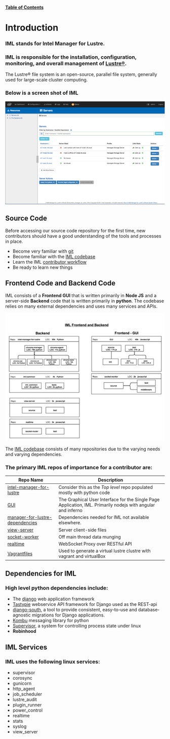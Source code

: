 [**Table of Contents**](index.md)

# Introduction

### **IML** stands for Intel Manager for Lustre.
### **IML** is responsible for the installation, configuration, monitoring, and overall management of [Lustre®](http://lustre.org/). 

The Lustre® file system is an open-source, parallel file system, generally used for large-scale cluster computing. 

### Below is a screen shot of **IML**

![iml_flow](md_Graphics/iml_screen_shot.png)


## Source Code
Before accessing our source code repository for the first time, new contributors should have a good understanding of the tools and processes in place.
* Become very familiar with [git](Git_Info.md)
* Become familiar with the [IML codebase](https://github.com/intel-hpdd)
* Learn the IML [contributor workflow](Contributor_Workflow.md)
* Be ready to learn new things

## Frontend Code and Backend Code
IML consists of a **Frontend GUI** that is written primarily in **Node JS** and a server-side **Backend** code that is written primarily in **python**. The codebase relies on many external dependencies and uses many services and APIs.

![iml_flow](md_Graphics/2017_0803_backend_frontend.png)

The [IML codebase](https://github.com/intel-hpdd) consists of many repositories due to the varying needs and varying dependencies.

### The primary IML repos of importance for a contributor are:

| Repo Name | Description |
|-----------|-------------| 
| [intel-manager-for-lustre](https://github.com/intel-hpdd/intel-manager-for-lustre) | Consider this as the *Top level* repo populated mostly with python code |
| [GUI](https://github.com/intel-hpdd/GUI) | The Graphical User Interface for the Single Page Application, IML. Primarily nodejs with angular and inferno |
| [manager-for-lustre-dependencies](https://github.com/intel-hpdd/manager-for-lustre-dependencies) | Dependencies needed for IML not available elsewhere. |
| [view-server](https://github.com/intel-hpdd/view-server) | Server client-side files |
| [socket-worker](https://github.com/intel-hpdd/socket-worker) | Off main thread data munging|
| [realtime](https://github.com/intel-hpdd/realtime) | WebSocket Proxy over RESTful API  |
| [Vagrantfiles](https://github.com/intel-hpdd/Vagrantfiles) | Used to generate a virtual lustre clustre with vagrant and virtualBox

## Dependencies for IML
### High level python dependencies include:
* The [django](https://www.djangoproject.com/) web application framework
* [Tastypie](https://django-tastypie.readthedocs.io/en/latest/) webservice API framework for Django used as the REST-api
* [django-south](https://south.readthedocs.io/en/latest/), a tool to provide consistent, easy-to-use and database-agnostic migrations for Django applications.
* [Kombu](https://pypi.python.org/pypi/kombu) messaging library for python
* [Supervisor](http://supervisord.org/), a system for controlling process state under linux
* **Robinhood** 

## IML Services
### IML uses the following linux services:
* supervisor
* corosync               
* gunicorn 
* http_agent 
* job_scheduler 
* lustre_audit 
* plugin_runner
* power_control 
* realtime 
* stats
* syslog
* view_server  


